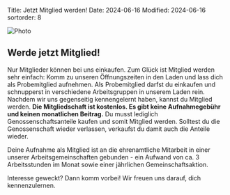 Title: Jetzt Mitglied werden!
Date: 2024-06-16
Modified: 2024-06-16
sortorder: 8

![Photo]({static}/images/banner/h-banner_kassenblick.jpg)

## Werde jetzt Mitglied!

Nur Mitglieder können bei uns einkaufen. Zum Glück ist Mitglied werden sehr einfach: 
Komm zu unseren Öffnungszeiten in den Laden und lass dich als Probemitglied aufnehmen. Als Probemitglied darfst du einkaufen und schnupperst in verschiedene Arbeitsgruppen in unserem Laden rein. Nachdem wir uns gegenseitig kennengelernt haben, kannst du Mitglied werden. **Die Mitgliedschaft ist kostenlos. Es gibt keine Aufnahmegebühr und keinen monatlichen Beitrag.** Du musst lediglich Genossenschaftsanteile kaufen und somit Mitglied werden. Solltest du die Genossenschaft wieder verlassen, verkaufst du damit auch die Anteile wieder. 

Deine Aufnahme als Mitglied ist an die ehrenamtliche Mitarbeit in einer unserer Arbeitsgemeinschaften gebunden - ein Aufwand von ca. 3 Arbeitsstunden im Monat sowie einer jährlichen Gemeinschaftsaktion.

Interesse geweckt? Dann komm vorbei! Wir freuen uns darauf, dich kennenzulernen.
